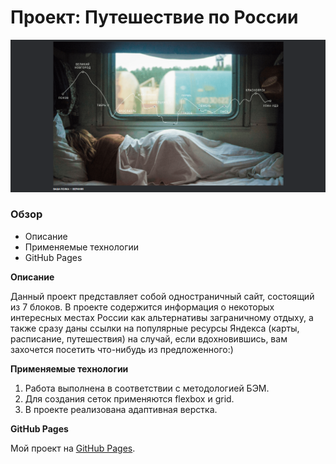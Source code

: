 # Проект: Путешествие по России

![Скриншот одного из блоков](./images/Screenshot.png)

### Обзор
* Описание
* Применяемые технологии
* GitHub Pages

**Описание**

Данный проект представляет собой одностраничный сайт, состоящий из 7 блоков. В проекте содержится информация о некоторых интересных местах России как альтернативы заграничному отдыху, а также сразу даны ссылки на популярные ресурсы Яндекса (карты, расписание, путешествия) на случай, если вдохновившись, вам захочется посетить что-нибудь из предложенного:) 

**Применяемые технологии**

1. Работа выполнена в соответствии с методологией БЭМ.
2. Для создания сеток применяются flexbox и grid.
3. В проекте реализована адаптивная верстка.

**GitHub Pages**

Мой проект на [GitHub Pages](https://tatyanakarpova.github.io/russian-travel/index.html).
